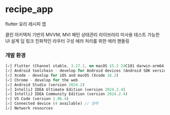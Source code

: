 # recipe_app

flutter 요리 레시피 앱

클린 아키텍처 기반의 MVVM, MVI 패턴
상태관리 라이브러리 미사용
테스트 가능한 UI 설계
딥 링크 친화적인 라우터 구성
에러 처리를 위한 에러 핸들링

### 개발 환경

```dart
[✓] Flutter (Channel stable, 3.27.1, on macOS 15.2 24C101 darwin-arm64, locale ko-KR)
[✓] Android toolchain - develop for Android devices (Android SDK version 35.0.0)
[✓] Xcode - develop for iOS and macOS (Xcode 16.2)
[✓] Chrome - develop for the web
[✓] Android Studio (version 2024.2)
[✓] IntelliJ IDEA Ultimate Edition (version 2024.2.4)
[✓] IntelliJ IDEA Community Edition (version 2024.2.4)
[✓] VS Code (version 1.96.4)
[✓] Connected device (4 available) // 생략
[✓] Network resources
```
